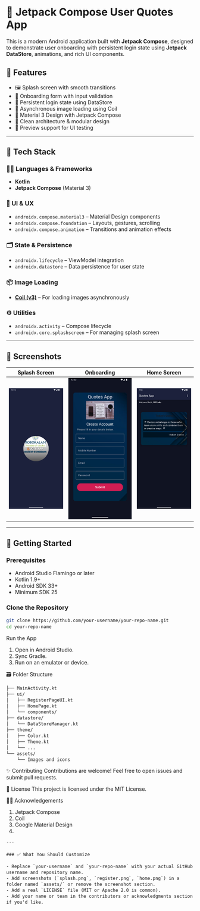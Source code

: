 # 🌟 Jetpack Compose User Quotes App

This is a modern Android application built with **Jetpack Compose**, designed to demonstrate user onboarding with persistent login state using **Jetpack DataStore**, animations, and rich UI components.

## 📱 Features

- 🖼 Splash screen with smooth transitions
- 📝 Onboarding form with input validation
- 💾 Persistent login state using DataStore
- 🌄 Asynchronous image loading using Coil
- 🎨 Material 3 Design with Jetpack Compose
- 🚀 Clean architecture & modular design
- 🧪 Preview support for UI testing

---

## 🧰 Tech Stack

### 👨‍💻 Languages & Frameworks
- **Kotlin**
- **Jetpack Compose** (Material 3)

### 🎨 UI & UX
- `androidx.compose.material3` – Material Design components
- `androidx.compose.foundation` – Layouts, gestures, scrolling
- `androidx.compose.animation` – Transitions and animation effects

### 🗂 State & Persistence
- `androidx.lifecycle` – ViewModel integration
- `androidx.datastore` – Data persistence for user state

### 📦 Image Loading
- [**Coil (v3)**](https://coil-kt.github.io/coil/) – For loading images asynchronously

### ⚙️ Utilities
- `androidx.activity` – Compose lifecycle
- `androidx.core.splashscreen` – For managing splash screen

---

## 📸 Screenshots

| Splash Screen | Onboarding | Home Screen |
|---------------|------------|-------------|
| ![Splash](splash.png) | ![Register](Register.png) | ![Home](home.png) |

---

## 🚀 Getting Started

### Prerequisites

- Android Studio Flamingo or later
- Kotlin 1.9+
- Android SDK 33+
- Minimum SDK 25

### Clone the Repository

```bash
git clone https://github.com/your-username/your-repo-name.git
cd your-repo-name
```
  Run the App
1. Open in Android Studio.
2. Sync Gradle.
3. Run on an emulator or device.

🗃 Folder Structure

```
├── MainActivity.kt
├── ui/
│   ├── RegisterPageUI.kt
│   ├── HomePage.kt
│   └── components/
├── datastore/
│   └── DataStoreManager.kt
├── theme/
│   ├── Color.kt
│   ├── Theme.kt
│   └── ...
└── assets/
    └── Images and icons
```

✨ Contributing
Contributions are welcome! Feel free to open issues and submit pull requests.

📄 License
This project is licensed under the MIT License.

🙋‍♂️ Acknowledgements
1. Jetpack Compose
2. Coil
3. Google Material Design
4. 
```
---

### ✅ What You Should Customize

- Replace `your-username` and `your-repo-name` with your actual GitHub username and repository name.
- Add screenshots (`splash.png`, `register.png`, `home.png`) in a folder named `assets/` or remove the screenshot section.
- Add a real `LICENSE` file (MIT or Apache 2.0 is common).
- Add your name or team in the contributors or acknowledgments section if you'd like.
```


